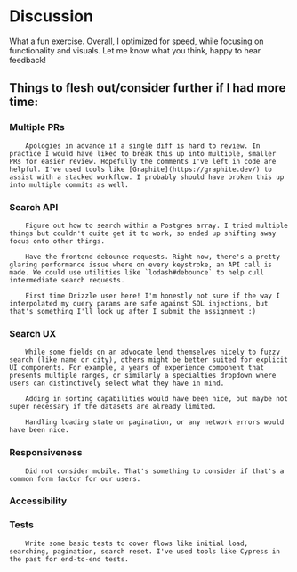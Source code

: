 # Discussion

What a fun exercise. Overall, I optimized for speed, while focusing on functionality and visuals. Let me know what you think, happy to hear feedback!

## Things to flesh out/consider further if I had more time:

### Multiple PRs
        Apologies in advance if a single diff is hard to review. In practice I would have liked to break this up into multiple, smaller PRs for easier review. Hopefully the comments I've left in code are helpful. I've used tools like [Graphite](https://graphite.dev/) to assist with a stacked workflow. I probably should have broken this up into multiple commits as well.

### Search API
        Figure out how to search within a Postgres array. I tried multiple things but couldn't quite get it to work, so ended up shifting away focus onto other things.
        
        Have the frontend debounce requests. Right now, there's a pretty glaring performance issue where on every keystroke, an API call is made. We could use utilities like `lodash#debounce` to help cull intermediate search requests.

        First time Drizzle user here! I'm honestly not sure if the way I interpolated my query params are safe against SQL injections, but that's something I'll look up after I submit the assignment :)
        
### Search UX
        While some fields on an advocate lend themselves nicely to fuzzy search (like name or city), others might be better suited for explicit UI components. For example, a years of experience component that presents multiple ranges, or similarly a specialties dropdown where users can distinctively select what they have in mind.

        Adding in sorting capabilities would have been nice, but maybe not super necessary if the datasets are already limited.

        Handling loading state on pagination, or any network errors would have been nice.

### Responsiveness
        Did not consider mobile. That's something to consider if that's a common form factor for our users.    

### Accessibility

### Tests
        Write some basic tests to cover flows like initial load, searching, pagination, search reset. I've used tools like Cypress in the past for end-to-end tests.
